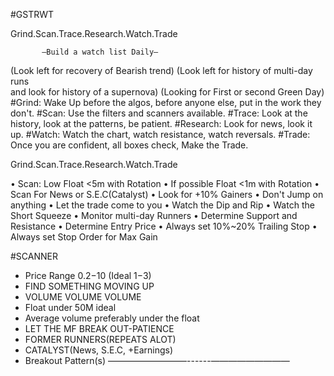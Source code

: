#GSTRWT 

 Grind.Scan.Trace.Research.Watch.Trade

           —Build a watch list Daily—

(Look left for recovery of Bearish trend)
  (Look left for history of multi-day runs  
     and look for history of a supernova) 
 (Looking for First or second Green Day)
#Grind: Wake Up before the algos, before anyone else, put in the work they don't.
#Scan: Use the filters and scanners available.
#Trace: Look at the history, look at the patterns, be patient.
#Research: Look for news, look it up.
#Watch: Watch the chart, watch resistance, watch reversals.
#Trade: Once you are confident, all boxes check, Make the Trade.

 Grind.Scan.Trace.Research.Watch.Trade

  • Scan: Low Float <5m with Rotation
  • If possible Float  <1m with Rotation
  • Scan For News or S.E.C(Catalyst)
  • Look for +10% Gainers
  • Don't Jump on anything
  • Let the trade come to you
  • Watch the Dip and Rip
  • Watch the Short Squeeze
  • Monitor multi-day Runners
  • Determine Support and Resistance
  • Determine Entry Price
  • Always set 10%~20% Trailing Stop
  • Always set Stop Order for Max Gain

#SCANNER 
- Price Range $0.2-$10 (Ideal $1-$3)
- FIND SOMETHING MOVING UP
- VOLUME VOLUME VOLUME
- Float under 50M ideal
- Average volume preferably under the float
- LET THE MF BREAK OUT-PATIENCE
- FORMER RUNNERS(REPEATS ALOT)
- CATALYST(News, S.E.C, +Earnings)
- Breakout Pattern(s)
—————————------—————————
